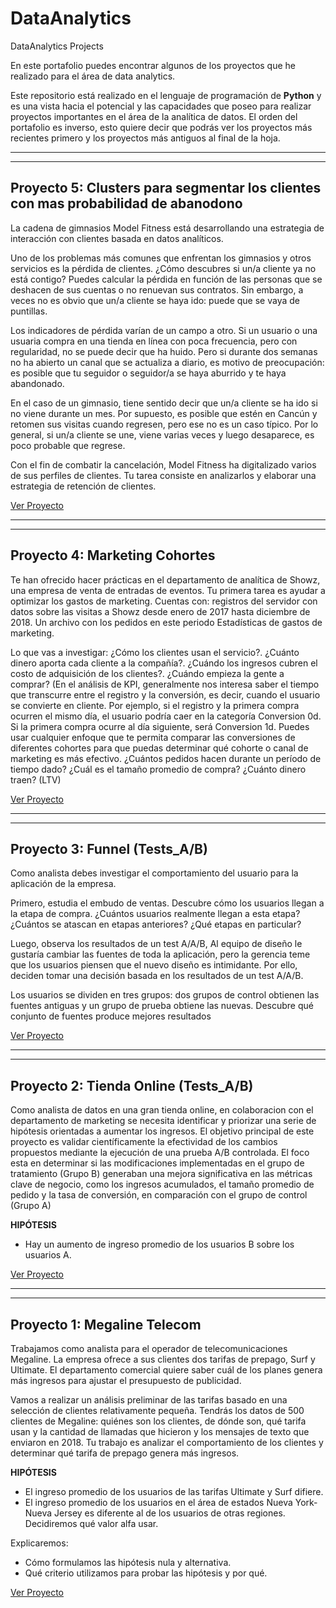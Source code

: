 # DataAnalytics
DataAnalytics Projects

En este portafolio puedes encontrar algunos de los proyectos que he realizado para el área de data analytics.

Este repositorio está realizado en el lenguaje de programación de **Python** y es una vista hacia el potencial y las capacidades que poseo para realizar proyectos importantes en el área de la analítica de datos. El orden del portafolio es inverso, esto quiere decir que podrás ver los proyectos más recientes primero y los proyectos más antiguos al final de la hoja.

---
---

## Proyecto 5: Clusters para segmentar los clientes con mas probabilidad de abanodono

La cadena de gimnasios Model Fitness está desarrollando una estrategia de interacción con clientes basada en datos analíticos.

Uno de los problemas más comunes que enfrentan los gimnasios y otros servicios es la pérdida de clientes. ¿Cómo descubres si un/a cliente ya no está contigo? Puedes calcular la pérdida en función de las personas que se deshacen de sus cuentas o no renuevan sus contratos. Sin embargo, a veces no es obvio que un/a cliente se haya ido: puede que se vaya de puntillas.

Los indicadores de pérdida varían de un campo a otro. Si un usuario o una usuaria compra en una tienda en línea con poca frecuencia, pero con regularidad, no se puede decir que ha huido. Pero si durante dos semanas no ha abierto un canal que se actualiza a diario, es motivo de preocupación: es posible que tu seguidor o seguidor/a se haya aburrido y te haya abandonado.

En el caso de un gimnasio, tiene sentido decir que un/a cliente se ha ido si no viene durante un mes. Por supuesto, es posible que estén en Cancún y retomen sus visitas cuando regresen, pero ese no es un caso típico. Por lo general, si un/a cliente se une, viene varias veces y luego desaparece, es poco probable que regrese.

Con el fin de combatir la cancelación, Model Fitness ha digitalizado varios de sus perfiles de clientes. Tu tarea consiste en analizarlos y elaborar una estrategia de retención de clientes.

[Ver Proyecto](https://github.com/algiraldo92/DataAnalytics/blob/main/Projects/Clusters.ipynb)

---
---

## Proyecto 4: Marketing Cohortes

Te han ofrecido hacer prácticas en el departamento de analítica de Showz, una empresa de venta de entradas de eventos. Tu primera tarea es ayudar a optimizar los gastos de marketing.
Cuentas con:
registros del servidor con datos sobre las visitas a Showz desde enero de 2017 hasta diciembre de 2018.    Un archivo con los pedidos en este periodo    Estadísticas de gastos de marketing.

Lo que vas a investigar:
¿Cómo los clientes usan el servicio?.
¿Cuánto dinero aporta cada cliente a la compañía?.
¿Cuándo los ingresos cubren el costo de adquisición de los clientes?.
¿Cuándo empieza la gente a comprar?
(En el análisis de KPI, generalmente nos interesa saber el tiempo que transcurre entre el registro y la conversión, es decir, cuando el usuario se convierte en cliente. Por ejemplo, si el registro y la primera compra ocurren el mismo día, el usuario podría caer en la categoría Conversion 0d. Si la primera compra ocurre al día siguiente, será Conversion 1d. Puedes usar cualquier enfoque que te permita comparar las conversiones de diferentes cohortes para que puedas determinar qué cohorte o canal de marketing es más efectivo.
¿Cuántos pedidos hacen durante un período de tiempo dado?
¿Cuál es el tamaño promedio de compra?
¿Cuánto dinero traen? (LTV)

[Ver Proyecto](https://github.com/algiraldo92/DataAnalytics/blob/main/Projects/Marketing_Cohortes.ipynb)

---
---

## Proyecto 3: Funnel (Tests_A/B)

Como analista debes investigar el comportamiento del usuario para la aplicación de la empresa.

Primero, estudia el embudo de ventas. Descubre cómo los usuarios llegan a la etapa de compra. 
¿Cuántos usuarios realmente llegan a esta etapa? ¿Cuántos se atascan en etapas anteriores? ¿Qué etapas en particular?

Luego, observa los resultados de un test A/A/B, Al equipo de diseño le gustaría cambiar las fuentes de toda la aplicación, pero la gerencia teme que los usuarios piensen que el nuevo diseño es intimidante. Por ello, deciden tomar una decisión basada en los resultados de un test A/A/B.

Los usuarios se dividen en tres grupos: dos grupos de control obtienen las fuentes antiguas y un grupo de prueba obtiene las nuevas. Descubre qué conjunto de fuentes produce mejores resultados

[Ver Proyecto](https://github.com/algiraldo92/DataAnalytics/blob/main/Projects/Funnel_Test_AB.ipynb)

---
---

## Proyecto 2: Tienda Online (Tests_A/B)

Como analista de datos en una gran tienda online, en colaboracion con el departamento de marketing se necesita identificar y priorizar una serie de hipótesis orientadas a aumentar los ingresos. El objetivo principal de este proyecto es validar científicamente la efectividad de los cambios propuestos mediante la ejecución de una prueba A/B controlada. El foco esta en determinar si las modificaciones implementadas en el grupo de tratamiento (Grupo B) generaban una mejora significativa en las métricas clave de negocio, como los ingresos acumulados, el tamaño promedio de pedido y la tasa de conversión, en comparación con el grupo de control (Grupo A)

**HIPÓTESIS**

- Hay un aumento de ingreso promedio de los usuarios B sobre los usuarios A.

[Ver Proyecto](https://github.com/algiraldo92/DataAnalytics/blob/main/Projects/Marketing_Test_AB.ipynb)

---
---

## Proyecto 1: Megaline Telecom

Trabajamos como analista para el operador de telecomunicaciones Megaline. La empresa ofrece a sus clientes dos tarifas de prepago, Surf y Ultimate. El departamento comercial quiere saber cuál de los planes genera más ingresos para ajustar el presupuesto de publicidad.

Vamos a realizar un análisis preliminar de las tarifas basado en una selección de clientes relativamente pequeña. Tendrás los datos de 500 clientes de Megaline: quiénes son los clientes, de dónde son, qué tarifa usan y la cantidad de llamadas que hicieron y los mensajes de texto que enviaron en 2018. Tu trabajo es analizar el comportamiento de los clientes y determinar qué tarifa de prepago genera más ingresos.

**HIPÓTESIS**

- El ingreso promedio de los usuarios de las tarifas Ultimate y Surf difiere.
- El ingreso promedio de los usuarios en el área de estados Nueva York-Nueva Jersey es diferente al de los usuarios de otras regiones. Decidiremos qué valor alfa usar.

Explicaremos:

- Cómo formulamos las hipótesis nula y alternativa.
- Qué criterio utilizamos para probar las hipótesis y por qué.

[Ver Proyecto](https://github.com/algiraldo92/DataAnalytics/blob/main/Projects/Mega_line.ipynb)
